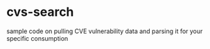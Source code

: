 # cvs-search
sample code on pulling CVE vulnerability data and parsing it for your specific consumption
